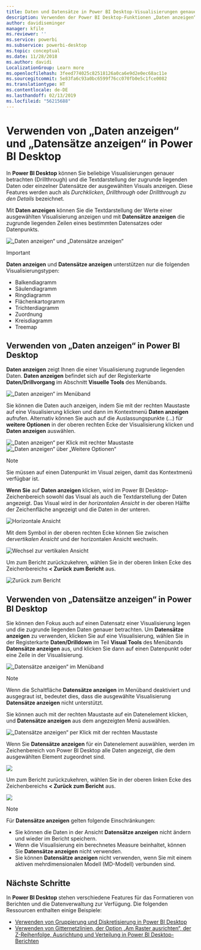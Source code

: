 ```yaml
---
title: Daten und Datensätze in Power BI Desktop-Visualisierungen genauer betrachten
description: Verwenden der Power BI Desktop-Funktionen „Daten anzeigen“ und „Datensätze anzeigen“ für Drilldowns
author: davidiseminger
manager: kfile
ms.reviewer: ''
ms.service: powerbi
ms.subservice: powerbi-desktop
ms.topic: conceptual
ms.date: 11/28/2018
ms.author: davidi
LocalizationGroup: Learn more
ms.openlocfilehash: 3feed774025c82518126a0ca6e9d2e0ec68ac11e
ms.sourcegitcommit: 5e83fa6c93a0bc6599f76cc070fb0e5c1fce0082
ms.translationtype: HT
ms.contentlocale: de-DE
ms.lasthandoff: 02/13/2019
ms.locfileid: "56215688"
---
```

# <a name="use-see-data-and-see-records-in-power-bi-desktop"></a>Verwenden von „Daten anzeigen“ und „Datensätze anzeigen“ in Power BI Desktop
In **Power BI Desktop** können Sie beliebige Visualisierungen genauer betrachten (Drillthrough) und die Textdarstellung der zugrunde liegenden Daten oder einzelner Datensätze der ausgewählten Visuals anzeigen. Diese Features werden auch als *Durchklicken*, *Drillthrough* oder *Drillthrough zu den Details* bezeichnet.

Mit **Daten anzeigen** können Sie die Textdarstellung der Werte einer ausgewählten Visualisierung anzeigen und mit **Datensätze anzeigen** die zugrunde liegenden Zeilen eines bestimmten Datensatzes oder Datenpunkts. 

![„Daten anzeigen“ und „Datensätze anzeigen“](media/desktop-see-data-see-records/see-data-record.png)

>[!IMPORTANT]
>**Daten anzeigen** und **Datensätze anzeigen** unterstützen nur die folgenden Visualisierungstypen:
>  - Balkendiagramm
>  - Säulendiagramm
>  - Ringdiagramm
>  - Flächenkartogramm
>  - Trichterdiagramm
>  - Zuordnung
>  - Kreisdiagramm
>  - Treemap

## <a name="use-see-data-in-power-bi-desktop"></a>Verwenden von „Daten anzeigen“ in Power BI Desktop

**Daten anzeigen** zeigt Ihnen die einer Visualisierung zugrunde liegenden Daten. **Daten anzeigen** befindet sich auf der Registerkarte **Daten/Drillvorgang** im Abschnitt **Visuelle Tools** des Menübands.

![„Daten anzeigen“ im Menüband](media/desktop-see-data-see-records/see-data1.png)

Sie können die Daten auch anzeigen, indem Sie mit der rechten Maustaste auf eine Visualisierung klicken und dann im Kontextmenü **Daten anzeigen** aufrufen. Alternativ können Sie auch auf die Auslassungspunkte (...) für **weitere Optionen** in der oberen rechten Ecke der Visualisierung klicken und **Daten anzeigen** auswählen.

![„Daten anzeigen“ per Klick mit rechter Maustaste](media/desktop-see-data-see-records/see-data2.png)&nbsp;&nbsp;![„Daten anzeigen“ über „Weitere Optionen“](media/desktop-see-data-see-records/see-data3.png)

> [!NOTE]
> Sie müssen auf einen Datenpunkt im Visual zeigen, damit das Kontextmenü verfügbar ist.

**Wenn Sie** auf **Daten anzeigen** klicken, wird im Power BI Desktop-Zeichenbereich sowohl das Visual als auch die Textdarstellung der Daten angezeigt. Das Visual wird in der *horizontalen Ansicht* in der oberen Hälfte der Zeichenfläche angezeigt und die Daten in der unteren. 

![Horizontale Ansicht](media/desktop-see-data-see-records/see-data4a.png)

Mit dem Symbol in der oberen rechten Ecke können Sie zwischen der*vertikalen Ansicht* und der horizontalen Ansicht wechseln.

![Wechsel zur vertikalen Ansicht](media/desktop-see-data-see-records/see-data4.png)

Um zum Bericht zurückzukehren, wählen Sie in der oberen linken Ecke des Zeichenbereichs **< Zurück zum Bericht** aus.

![Zurück zum Bericht](media/desktop-see-data-see-records/see-data5.png)

## <a name="use-see-records-in-power-bi-desktop"></a>Verwenden von „Datensätze anzeigen“ in Power BI Desktop

Sie können den Fokus auch auf einen Datensatz einer Visualisierung legen und die zugrunde liegenden Daten genauer betrachten. Um **Datensätze anzeigen** zu verwenden, klicken Sie auf eine Visualisierung, wählen Sie in der Registerkarte **Daten/Drilldown** im Teil **Visual Tools** des Menübands **Datensätze anzeigen** aus, und klicken Sie dann auf einen Datenpunkt oder eine Zeile in der Visualisierung. 

![„Datensätze anzeigen“ im Menüband](media/desktop-see-data-see-records/see-record1.png)

> [!NOTE]
> Wenn die Schaltfläche **Datensätze anzeigen** im Menüband deaktiviert und ausgegraut ist, bedeutet dies, dass die ausgewählte Visualisierung **Datensätze anzeigen** nicht unterstützt.

Sie können auch mit der rechten Maustaste auf ein Datenelement klicken, und **Datensätze anzeigen** aus dem angezeigten Menü auswählen.

![„Datensätze anzeigen“ per Klick mit der rechten Maustaste](media/desktop-see-data-see-records/see-record2.png)

Wenn Sie **Datensätze anzeigen** für ein Datenelement auswählen, werden im Zeichenbereich von Power BI Desktop alle Daten angezeigt, die dem ausgewählten Element zugeordnet sind. 

![](media/desktop-see-data-see-records/see-record3.png)

Um zum Bericht zurückzukehren, wählen Sie in der oberen linken Ecke des Zeichenbereichs **< Zurück zum Bericht** aus.

![](media/desktop-see-data-see-records/see-record4.png)

> [!NOTE]
>Für **Datensätze anzeigen** gelten folgende Einschränkungen:
> - Sie können die Daten in der Ansicht **Datensätze anzeigen** nicht ändern und wieder im Bericht speichern.
> - Wenn die Visualisierung ein berechnetes Measure beinhaltet, können Sie **Datensätze anzeigen** nicht verwenden.
> - Sie können **Datensätze anzeigen** nicht verwenden, wenn Sie mit einem aktiven mehrdimensionalen Modell (MD-Modell) verbunden sind.

## <a name="next-steps"></a>Nächste Schritte
In **Power BI Desktop** stehen verschiedene Features für das Formatieren von Berichten und die Datenverwaltung zur Verfügung. Die folgenden Ressourcen enthalten einige Beispiele:

* [Verwenden von Gruppierung und Diskretisierung in Power BI Desktop](desktop-grouping-and-binning.md)
* [Verwenden von Gitternetzlinien, der Option „Am Raster ausrichten“, der Z-Reihenfolge, Ausrichtung und Verteilung in Power BI Desktop-Berichten](desktop-gridlines-snap-to-grid.md)

